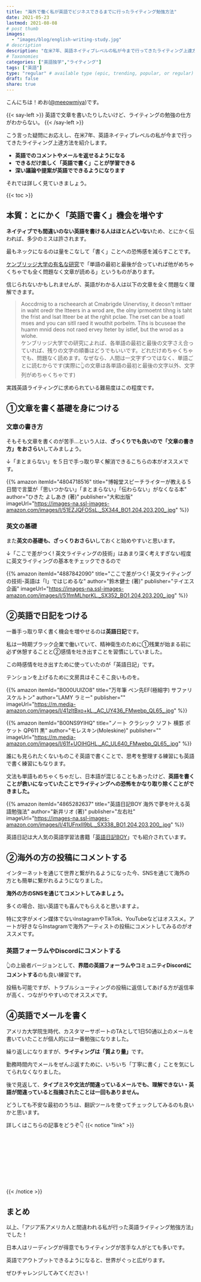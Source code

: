 ```yaml
---
title: "海外で働く私が英語でビジネスできるまでに行ったライティング勉強方法"
date: 2021-05-23
lastmod: 2021-08-08
# post thumb
images:
  - "images/blog/english-writing-study.jpg"
# description
description: "在米7年、英語ネイティブレベルの私が今まで行ってきたライティング上達方法を紹介します"
# Taxonomies
categories: ["英語独学","ライティング"]
tags: ["英語"]
type: "regular" # available type (epic, trending, popular, or regular)
draft: false
share: true
---
```


こんにちは！めお(<u><a href="https://twitter.com/meeowmiya" target="_blank">@meeowmiya</a></u>)です。

{{< say-left >}}
英語で文章を書いたりしたいけど、ライティングの勉強の仕方がわからない。
{{< /say-left >}}

こう言った疑問にお応えし、在米7年、英語ネイティブレベルの私が今まで行ってきたライティング上達方法を紹介します。


* **英語でのコメントやメールを返せるようになる**
* **できるだけ楽しく「英語で書く」ことが学習できる**
* **深い議論や提案が英語でできるようになります**


それでは詳しく見ていきましょう。

{{< toc >}}

## 本質：とにかく「英語で書く」機会を増やす

<span class="keiko-red">**ネイティブでも間違いのない英語を書ける人はほとんどいない**</span>ため、とにかく伝われば、多少のミスは許されます。

最もネックになるのは量をこなして「書く」ことへの恐怖感を減らすことです。

<u><a href="https://www.mrc-cbu.cam.ac.uk/people/matt.davis/cmabridge/" target="_blank">ケンブリッジ大学の有名な研究</a></u>で「単語の最初と最後が合っていれば他がめちゃくちゃでも全く問題なく文章が読める」というものがあります。

信じられないかもしれませんが、英語がわかる人は以下の文章を全く問題なく理解できます。

> Aoccdrnig to a rscheearch at Cmabrigde Uinervtisy, it deosn't mttaer in waht oredr the ltteers in a wrod are, the olny iprmoetnt tihng is taht the frist and lsat ltteer be at the rghit pclae. The rset can be a toatl mses and you can sitll raed it wouthit porbelm. Tihs is bcuseae the huamn mnid deos not raed ervey lteter by istlef, but the wrod as a wlohe.<br>ケンブリッジ大学での研究によれば、各単語の最初と最後の文字さえ合っていれば、残りの文字の順番はどうでもいいです。どれだけめちゃくちゃでも、問題なく読めます。なぜなら、人間は一文字ずつではなく、単語ごとに読むからです(実際に👆の文章は各単語の最初と最後の文字以外、文字列がめちゃくちゃです)

実践英語ライティングに求められている難易度はこの程度です。


## ①文章を書く基礎を身につける

### 文章の書き方
そもそも文章を書くのが苦手...という人は、<span class="keiko-red">**ざっくりでも良いので「文章の書き方」をおさらい**</span>してみましょう。

↓「まとまらない」を５日で手っ取り早く解消できるこちらの本がオススメです。

{{% amazon
itemId="4804718516"
title="博報堂スピーチライターが教える 5日間で言葉が「思いつかない」「まとまらない」「伝わらない」がなくなる本"
author="ひきた よしあき (著)"
publisher="大和出版"
imageUrl="https://images-na.ssl-images-amazon.com/images/I/51EZJQFOSsL._SX344_BO1,204,203,200_.jpg"
%}}

### 英文の基礎

また<span class="keiko-red">**英文の基礎も、ざっくりおさらい**</span>しておくと始めやすいと思います。

↓「ここで差がつく! 英文ライティングの技術」はあまり深く考えすぎない程度に英文ライティングの基本をチェックできるので

{{% amazon
itemId="4887842090"
title="ここで差がつく! 英文ライティングの技術-英語は「I」ではじめるな"
author="鈴木健士 (著)"
publisher="テイエス企画"
imageUrl="https://images-na.ssl-images-amazon.com/images/I/51fmMLhprKL._SX352_BO1,204,203,200_.jpg"
%}}

## ②英語で日記をつける

一番手っ取り早く書く機会を増やせるのは<span class="keiko-red">**英語日記**</span>です。

私は一時期ブラック企業で働いていて、精神衛生のために①残業が始まる前に必ず休憩することと②感情を吐き出すことを習慣にしていました。

この時感情を吐き出すために使っていたのが「英語日記」です。

テンションを上げるために文房具はそこそこ良いものを。

{{% amazon 
 itemId="B000UUIZO8"
 title="万年筆 ペン先EF(極細字) サファリ スケルトン"
 author="LAMY ラミー"
 publisher=""
 imageUrl="https://m.media-amazon.com/images/I/41zltBxo+kL._AC_UY436_FMwebp_QL65_.jpg"
%}}


{{% amazon 
 itemId="B00NS9YIHQ"
 title="ノート クラシック ソフト 横罫 ポケット QP611 黒"
 author="モレスキン(Moleskine)"
 publisher=""
 imageUrl="https://m.media-amazon.com/images/I/61f+UOIHGHL._AC_UL640_FMwebp_QL65_.jpg"
%}}


誰にも見られたくないものこそ英語で書くことで、思考を整理する練習にも英語で書く練習にもなります。

文法も単語もめちゃくちゃだし、日本語が混じることもあったけど、<span class="keiko-red">**英語を書くことが救いになっていたことでライティングへの恐怖をかなり取り除くことができました。**</span>

{{% amazon 
 itemId="4865282637"
 title="英語日記BOY 海外で夢を叶える英語勉強法"
 author="新井リオ  (著)"
 publisher="左右社"
 imageUrl="https://images-na.ssl-images-amazon.com/images/I/41UFnxlI9bL._SX338_BO1,204,203,200_.jpg"
%}}


英語日記は大人気の英語学習法書籍「<u>英語日記BOY</u>」でも紹介されています。

## ②海外の方の投稿にコメントする

インターネットを通じて世界と繋がれるようになった今、SNSを通じて海外の方とも簡単に繋がれるようになりました。

<span class="keiko-red">**海外の方のSNSを通じてコメントしてみましょう。**</span>

多くの場合、拙い英語でも喜んでもらえると思いますよ。

特に文字がメイン媒体でないInstagramやTikTok、YouTubeなどはオススメ。アートが好きならInstagramで海外アーティストの投稿にコメントしてみるのがオススメです。

### 英語フォーラムやDiscordにコメントする


👆の上級者バージョンとして、<span class="keiko-red">**界隈の英語フォーラムやコミュニティDiscordにコメントする**</span>のも良い練習です。

投稿も可能ですが、トラブルシューティングの投稿に返信してあげる方が返信率が高く、つながりやすいのでオススメです。


## ④英語でメールを書く

アメリカ大学院生時代、カスタマーサポートのTAとして1日50通以上のメールを書いていたことが個人的には一番勉強になりました。

繰り返しになりますが、<span class="keiko-red">**ライティングは「質より量」**</span>です。

勤務時間内でメールをぜんぶ返すために、いちいち「丁寧に書く」ことを気にしてられなくなりました。

後で見返して、<span class="keiko-red">**タイプミスや文法が間違っているメールでも、理解できない・英語が間違っていると指摘されたことは一回もありません。**</span>

どうしても不安な最初のうちは、翻訳ツールを使ってチェックしてみるのも良いかと思います。

詳しくはこちらの記事をどうぞ👇
{{< notice "link" >}}
<div class="iframely-embed"><div class="iframely-responsive" style="height: 140px; padding-bottom: 0;"><a href="https://menglish.jp/post/write-english-concept/" data-iframely-url="//cdn.iframe.ly/gR0H39s?card=small"></a></div></div><script async src="//cdn.iframe.ly/embed.js" charset="utf-8"></script>
{{< /notice >}}


## まとめ

以上、「アジア系アメリカ人と間違われる私が行った英語ライティング勉強方法」でした！

日本人はリーディングが得意でもライティングが苦手な人がとても多いです。

英語でアウトプットできるようになると、世界がぐっと広がります。

ぜひチャレンジしてみてください！

